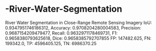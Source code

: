 # -River-Water-Segmentation
River Water Segmentation in  Close-Range Remote Sensing Imagery
IoU: 0.9347951746186312, Accuracy: 0.9708204280004583, Precision: 0.9687154209479477, Recall: 0.9632971178469731, F1: 0.9658380793625618, Dice: 0.9658385792707855
FP: 147482.625, FN: 199342.0, TP: 4596405.125, TN: 6986370.25
